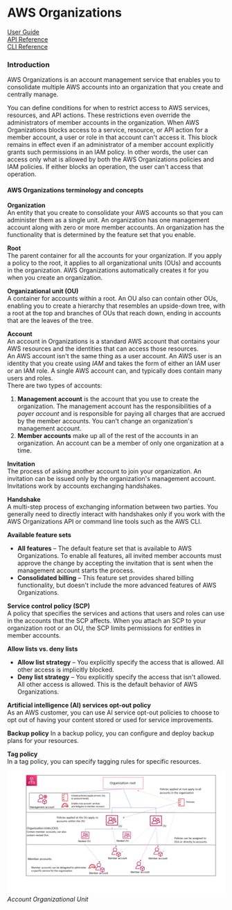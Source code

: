 # AWS Organizations  
[User Guide](https://docs.aws.amazon.com/organizations/latest/userguide/orgs_introduction.html)  
[API Reference](https://docs.aws.amazon.com/organizations/latest/APIReference/Welcome.html)  
[CLI Reference](https://awscli.amazonaws.com/v2/documentation/api/latest/reference/organizations/index.html)  

### Introduction
AWS Organizations is an account management service that enables you to consolidate multiple AWS accounts into an organization that you create and centrally manage.  

You can define conditions for when to restrict access to AWS services, resources, and API actions. These restrictions even override the administrators of member accounts in the organization. When AWS Organizations blocks access to a service, resource, or API action for a member account, a user or role in that account can't access it. This block remains in effect even if an administrator of a member account explicitly grants such permissions in an IAM policy.
In other words, the user can access only what is allowed by both the AWS Organizations policies and IAM policies. If either blocks an operation, the user can't access that operation.

#### AWS Organizations terminology and concepts
__Organization__  
An entity that you create to consolidate your AWS accounts so that you can administer them as a single unit. An organization has one management account along with zero or more member accounts. An organization has the functionality that is determined by the feature set that you enable.  

__Root__  
The parent container for all the accounts for your organization. If you apply a policy to the root, it applies to all organizational units (OUs) and accounts in the organization. AWS Organizations automatically creates it for you when you create an organization.  

__Organizational unit (OU)__  
A container for accounts within a root. An OU also can contain other OUs, enabling you to create a hierarchy that resembles an upside-down tree, with a root at the top and branches of OUs that reach down, ending in accounts that are the leaves of the tree.  

__Account__  
An account in Organizations is a standard AWS account that contains your AWS resources and the identities that can access those resources.  
An AWS account isn't the same thing as a user account. An AWS user is an identity that you create using _IAM_ and takes the form of either an IAM user or an IAM role. A single AWS account can, and typically does contain many users and roles.  
There are two types of accounts:
1. __Management account__ is the account that you use to create the organization. The management account has the responsibilities of a _payer account_ and is responsible for paying all charges that are accrued by the member accounts. You can't change an organization's management account.
2. __Member accounts__ make up all of the rest of the accounts in an organization. An account can be a member of only one organization at a time.

__Invitation__  
The process of asking another account to join your organization. An invitation can be issued only by the organization's management account. Invitations work by accounts exchanging handshakes.

__Handshake__  
A multi-step process of exchanging information between two parties. You generally need to directly interact with handshakes only if you work with the AWS Organizations API or command line tools such as the AWS CLI.  

__Available feature sets__  
* __All features__ – The default feature set that is available to AWS Organizations. To enable all features, all invited member accounts must approve the change by accepting the invitation that is sent when the management account starts the process.
* __Consolidated billing__ – This feature set provides shared billing functionality, but doesn't include the more advanced features of AWS Organizations.

__Service control policy (SCP)__  
A policy that specifies the services and actions that users and roles can use in the accounts that the SCP affects. When you attach an SCP to your organization root or an OU, the SCP limits permissions for entities in member accounts.  

__Allow lists vs. deny lists__
* __Allow list strategy__ –  You explicitly specify the access that is allowed. All other access is implicitly blocked.
* __Deny list strategy__ – You explicitly specify the access that isn't allowed. All other access is allowed.
This is the default behavior of AWS Organizations.

__Artificial intelligence (AI) services opt-out policy__  
As an AWS customer, you can use AI service opt-out policies to choose to opt out of having your content stored or used for service improvements.

__Backup policy__
In a backup policy, you can configure and deploy backup plans for your resources.

__Tag policy__  
In a tag policy, you can specify tagging rules for specific resources.

![Account Ou Diagram](AccountOuDiagram.png)  
_Account Organizational Unit_
